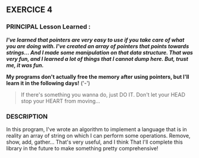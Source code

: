 ## EXERCICE 4

### PRINCIPAL Lesson Learned :

***I've learned that pointers are very easy to use if you take care of 
what you are doing with. I've created an array of pointers that points towards 
strings... 
And I made some manipulation on that data structure. That was very 
fun, and I learned a lot of things that I cannot dump here. But, trust me, it was fun.***

**My programs don't actually free the memory after using pointers, but I'll learn it in 
the following days!** ('-')


> If there's something you wanna do, just DO IT. Don't let your HEAD stop your HEART from moving...


### DESCRIPTION

In this program, I've wrote an algorithm to implement a language that is in reality an array of string
on which I can perform some operations. Remove, show, add, gather...
That's very useful, and I think That I'll complete this library in the future to make something pretty
comprehensive!
